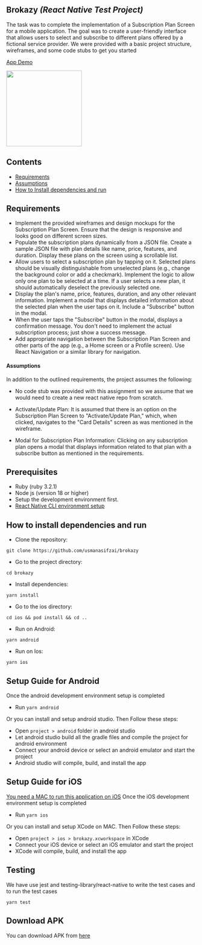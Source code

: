 ## Brokazy _(React Native Test Project)_

The task was to complete the implementation of a Subscription Plan Screen for a mobile application. The goal was to create a user-friendly interface that allows users to select and subscribe to different plans offered by a fictional service provider. We were provided with a basic project structure, wireframes, and some code stubs to get you started

[App Demo](https://s11.gifyu.com/images/S4xSo.gif)

<img src="./src/assets/images/brokazy.gif?raw=true" width="200px">

## Contents

- [Requirements](#-requirements)
- [Assumptions](#-assumptions)
- [How to Install dependencies and run](#-how-to-install-dependencies-and-run)

## Requirements

- Implement the provided wireframes and design mockups for the Subscription Plan Screen. Ensure that the design is responsive and looks good on different screen sizes.
- Populate the subscription plans dynamically from a JSON file. Create a sample JSON file with plan details like name, price, features, and duration. Display these plans on the screen using a scrollable list.
- Allow users to select a subscription plan by tapping on it. Selected plans should be visually distinguishable from unselected plans (e.g., change the background color or add a checkmark). Implement the logic to allow only one plan to be selected at a time. If a user selects a new plan, it should automatically deselect the previously selected one.
- Display the plan's name, price, features, duration, and any other relevant information. Implement a modal that displays detailed information about the selected plan when the user taps on it. Include a "Subscribe" button in the modal.
- When the user taps the "Subscribe" button in the modal, displays a confirmation message. You don't need to implement the actual subscription process; just show a success message.
- Add appropriate navigation between the Subscription Plan Screen and other parts of the app (e.g., a Home screen or a Profile screen). Use React Navigation or a similar library for navigation.

#### Assumptions

In addition to the outlined requirements, the project assumes the following:

- No code stub was provided with this assignment so we assume that we would need to create a new react native repo from scratch.

- Activate/Update Plan: It is assumed that there is an option on the Subscription Plan Screen to "Activate/Update Plan," which, when clicked, navigates to the "Card Details" screen as was mentioned in the wireframe.

- Modal for Subscription Plan Information: Clicking on any subscription plan opens a modal that displays information related to that plan with a subscribe button as mentioned in the requirements.

## Prerequisites

- Ruby (ruby 3.2.1)
- Node js (version 18 or higher)
- Setup the development environment first.
- [React Native CLI environment setup](https://reactnative.dev/docs/environment-setup)

## How to install dependencies and run

- Clone the repository:

```
git clone https://github.com/usmanasifzai/brokazy
```

- Go to the project directory:

```
cd brokazy
```

- Install dependencies:

```
yarn install
```

- Go to the ios directory:

```
cd ios && pod install && cd ..
```

- Run on Android:

```
yarn android
```

- Run on Ios:

```
yarn ios
```

## Setup Guide for Android

Once the android development environment setup is completed

- Run `yarn android`

Or you can install and setup android studio.
Then Follow these steps:

- Open `project > android` folder in android studio
- Let android studio build all the gradle files and compile the project for android environment
- Connect your android device or select an android emulator and start the project
- Android studio will compile, build, and install the app

## Setup Guide for iOS

[You need a MAC to run this application on iOS](ttps://reactnative.dev/docs/environment-setup)
Once the iOS development environment setup is completed

- Run `yarn ios`

Or you can install and setup XCode on MAC.
Then Follow these steps:

- Open `project > ios > brokazy.xcworkspace` in XCode
- Connect your iOS device or select an iOS emulator and start the project
- XCode will compile, build, and install the app

## Testing

We have use jest and testing-library/react-native to write the test cases and to run the test cases

```
yarn test
```

## Download APK

You can download APK from [here](https://drive.google.com/file/d/13G8tPQB_ySkDE4j6HHCV8wKjNAvd5DtT/view?usp=sharing)
